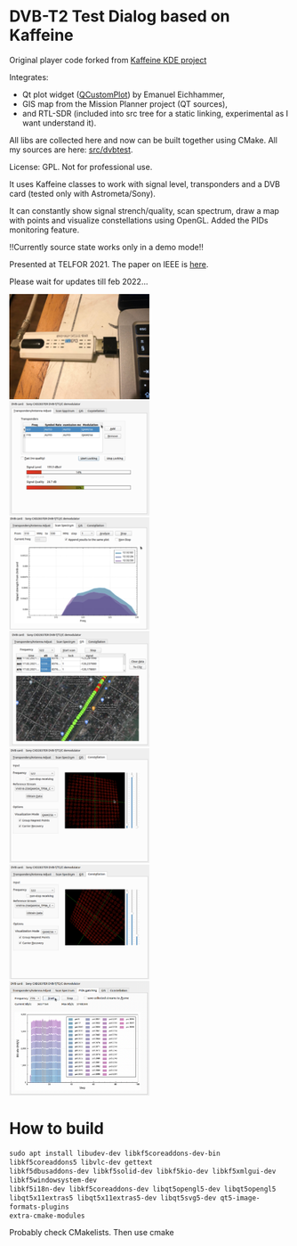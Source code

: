 DVB-T2 Test Dialog based on Kaffeine
===================

Original player code forked from <a href="https://github.com/KDE/kaffeine">Kaffeine KDE project</a>

Integrates:
- Qt plot widget (<a href="https://gitlab.com/DerManu/QCustomPlot">QCustomPlot</a>) by Emanuel Eichhammer, 
- GIS map from the Mission Planner project (QT sources), 
- and RTL-SDR (included into src tree for a static linking, experimental as I want understand it). 

All libs are collected here and now can be built together using CMake. All my sources are here: <a href = "src/dvbtest">src/dvbtest</a>.

License: GPL. Not for professional use.

It uses Kaffeine classes to work with signal level, transponders and a DVB card (tested only with Astrometa/Sony). 

It can constantly show signal strench/quality, scan spectrum, draw a map with points and visualize constellations using OpenGL.
Added the PIDs monitoring feature.

!!Currently source state works only in a demo mode!!

Presented at TELFOR 2021. The paper on IEEE is <a href = "https://ieeexplore.ieee.org/document/9653329">here</a>.

Please wait for updates till feb 2022...

<img src = "dvb_card.jpg" width = "50%" />
<img src = "dvb0.png" width = "50%" />
<img src = "dvb1.png" width = "50%" />
<img src = "dvb2.png" width = "50%" />
<img src = "dvb3.png" width = "50%"/>
<img src = "dvb4.png" width = "50%"/>
<img src = "dvb5.png" width = "50%"/>


How to build
=
```
sudo apt install libudev-dev libkf5coreaddons-dev-bin libkf5coreaddons5 libvlc-dev gettext 
libkf5dbusaddons-dev libkf5solid-dev libkf5kio-dev libkf5xmlgui-dev libkf5windowsystem-dev 
libkf5i18n-dev libkf5coreaddons-dev libqt5opengl5-dev libqt5opengl5 
libqt5x11extras5 libqt5x11extras5-dev libqt5svg5-dev qt5-image-formats-plugins 
extra-cmake-modules
```
Probably check CMakelists.
Then use cmake 

